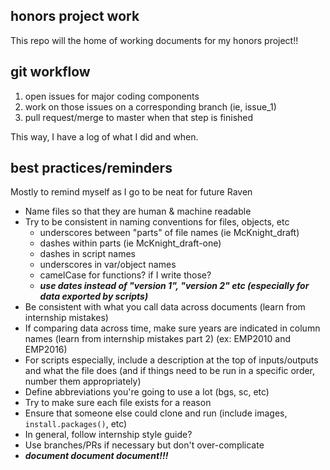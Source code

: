 ## honors project work

This repo will the home of working documents for my honors project!!

## git workflow
1. open issues for major coding components
2. work on those issues on a corresponding branch (ie, issue_1)
3. pull request/merge to master when that step is finished

This way, I have a log of what I did and when. 

## best practices/reminders

Mostly to remind myself as I go to be neat for future Raven

* Name files so that they are human & machine readable
* Try to be consistent in naming conventions for files, objects, etc 
    + underscores between "parts" of file names (ie McKnight_draft)
    + dashes within parts (ie McKnight_draft-one)
    + dashes in script names
    + underscores in var/object names
    + camelCase for functions? if I write those?
    + ___use dates instead of "version 1", "version 2" etc (especially for data exported by scripts)___
* Be consistent with what you call data across documents (learn from internship mistakes)
* If comparing data across time, make sure years are indicated in column names (learn from internship mistakes part 2) (ex: EMP2010 and EMP2016)
* For scripts especially, include a description at the top of inputs/outputs and what the file does (and if things need to be run in a specific order, number them appropriately)
* Define abbreviations you're going to use a lot (bgs, sc, etc)
* Try to make sure each file exists for a reason
* Ensure that someone else could clone and run (include images, `install.packages()`, etc)
* In general, follow internship style guide?
* Use branches/PRs if necessary but don't over-complicate
* ___document document document!!!___ 
  
    